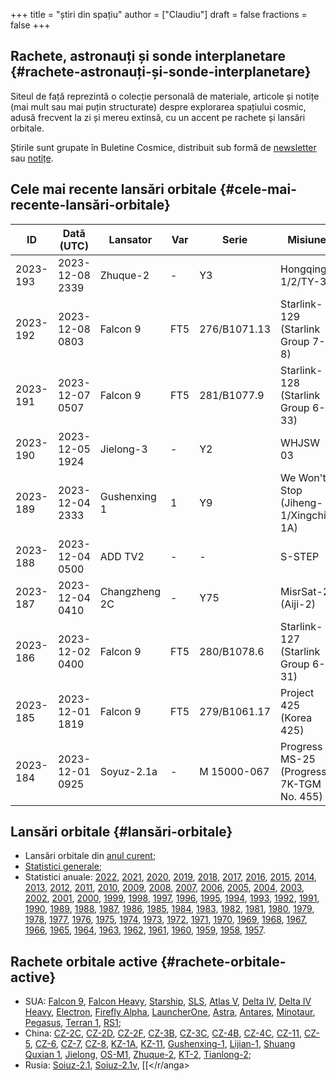 +++
title = "știri din spațiu"
author = ["Claudiu"]
draft = false
fractions = false
+++

## Rachete, astronauți și sonde interplanetare {#rachete-astronauți-și-sonde-interplanetare}

Siteul de față reprezintă o colecție personală de materiale, articole și notițe (mai mult sau mai puțin structurate) despre explorarea spațiului cosmic, adusă frecvent la zi și mereu extinsă, cu un accent pe rachete și lansări orbitale.

Știrile sunt grupate în Buletine Cosmice, distribuit sub formă de [newsletter](https://buletin.parsec.ro/) sau [notițe](https://buletin.parsec.ro/notes).


## Cele mai recente lansări orbitale {#cele-mai-recente-lansări-orbitale}

| ID       | Dată (UTC)      | Lansator      | Var | Serie        | Misiune                                  | Centru      | TR | R |
|----------|-----------------|---------------|-----|--------------|------------------------------------------|-------------|----|---|
| 2023-193 | 2023-12-08 2339 | Zhuque-2      | -   | Y3           | Hongqing-1/2/TY-33                       | JQ LC43/96  | CN | S |
| 2023-192 | 2023-12-08 0803 | Falcon 9      | FT5 | 276/B1071.13 | Starlink-129 (Starlink Group 7-8)        | VSFBS SLC4E | US | S |
| 2023-191 | 2023-12-07 0507 | Falcon 9      | FT5 | 281/B1077.9  | Starlink-128 (Starlink Group 6-33)       | CC LC40     | US | S |
| 2023-190 | 2023-12-05 1924 | Jielong-3     | -   | Y2           | WHJSW 03                                 | YJ LP1      | CN | S |
| 2023-189 | 2023-12-04 2333 | Gushenxing 1  | 1   | Y9           | We Won't Stop (Jiheng-1/Xingchi-1A)      | JQ LC43/95A | CN | S |
| 2023-188 | 2023-12-04 0500 | ADD TV2       | -   | -            | S-STEP                                   | JEJU        | KR | S |
| 2023-187 | 2023-12-04 0410 | Changzheng 2C | -   | Y75          | MisrSat-2 (Aiji-2)                       | JQ LC43/94  | CN | S |
| 2023-186 | 2023-12-02 0400 | Falcon 9      | FT5 | 280/B1078.6  | Starlink-127 (Starlink Group 6-31)       | CC LC40     | US | S |
| 2023-185 | 2023-12-01 1819 | Falcon 9      | FT5 | 279/B1061.17 | Project 425 (Korea 425)                  | VSFBS SLC4E | US | S |
| 2023-184 | 2023-12-01 0925 | Soyuz-2.1a    | -   | M 15000-067  | Progress MS-25 (Progress 7K-TGM No. 455) | GIK-5 LC31  | RU | S |


## Lansări orbitale {#lansări-orbitale}

-   Lansări orbitale din [anul curent](/y/2023);
-   [Statistici generale](/y/total);
-   Statistici anuale: [2022](/y/2022), [2021](/y/2021), [2020](/y/2020), [2019](/y/2019), [2018](/y/2018), [2017](/y/2017), [2016](/y/2016), [2015](/y/2015), [2014](/y/2014), [2013](/y/2013), [2012](/y/2012), [2011](/y/2011), [2010](/y/2010), [2009](/y/2009), [2008](/y/2008), [2007](/y/2007), [2006](/y/2006), [2005](/y/2005), [2004](/y/2004), [2003](/y/2003), [2002](/y/2002), [2001](/y/2001), [2000](/y/2000), [1999](/y/1999), [1998](/y/1998), [1997](/y/1997), [1996](/y/1996), [1995](/y/1995), [1994](/y/1994), [1993](/y/1993), [1992](/y/1992), [1991](/y/1991), [1990](/y/1990), [1989](/y/1989), [1988](/y/1988), [1987](/y/1987), [1986](/y/1986), [1985](/y/1985), [1984](/y/1984), [1983](/y/1983), [1982](/y/1982), [1981](/y/1981), [1980](/y/1980), [1979](/y/1979), [1978](/y/1978), [1977](/y/1977), [1976](/y/1976), [1975](/y/1975), [1974](/y/1974), [1973](/y/1973), [1972](/y/1972), [1971](/y/1971), [1970](/y/1970), [1969](/y/1969), [1968](/y/1968), [1967](/y/1967), [1966](/y/1966), [1965](/y/1965), [1964](/y/1964), [1963](/y/1963), [1962](/y/1962), [1961](/y/1961), [1960](/y/1960), [1959](/y/1959), [1958](/y/1958), [1957](/y/1957).


## Rachete orbitale active {#rachete-orbitale-active}

-   SUA: [Falcon 9](/r/falcon9), [Falcon Heavy](/r/falconh), [Starship](/r/starship), [SLS](/r/sls), [Atlas V](/r/atlasv), [Delta IV](/r/delta4), [Delta IV Heavy](/r/delta4h), [Electron](/r/electron), [Firefly Alpha](/r/fireflya), [LauncherOne](/r/launcherone), [Astra](/r/astrarocket), [Antares](/r/antares), [Minotaur](/r/minotaur), [Pegasus](/r/pegasus), [Terran 1](/r/terran1), [RS1](/r/rs1);
-   China: [CZ-2C](/r/cz2c), [CZ-2D](/r/cz2d), [CZ-2F](/r/cz2f), [CZ-3B](/r/cz3b), [CZ-3C](/r/cz3c), [CZ-4B](/r/cz4b), [CZ-4C](/r/cz4c), [CZ-11](/r/cz11), [CZ-5](/r/cz5), [CZ-6](/r/cz6), [CZ-7](/r/cz7), [CZ-8](/r/cz8), [KZ-1A](/r/kz1a), [KZ-11](/r/kz11), [Gushenxing-1](/r/gushenxing1), [Lijian-1](/r/lijian1), [Shuang Quxian 1](/r/shuangquxian), [Jielong](/r/jielong), [OS-M1](/r/osm1), [Zhuque-2](/r/zhuque2), [KT-2](/r/kt2), [Tianlong-2](/r/tianlong2);
-   Rusia: [Soiuz-2.1](/r/soyuz21), [Soiuz-2.1v](/r/soyuz21v), [[</r/anga>
